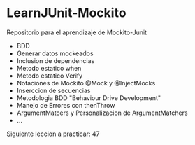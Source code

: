 # LearnJUnit-Mockito

Repositorio para el aprendizaje de Mockito-Junit

- BDD
- Generar datos mockeados
- Inclusion de dependencias
- Metodo estatico when
- Metodo estatico Verify
- Notaciones de Mockito @Mock y @InjectMocks
- Inserccion de secuencias
- Metodologia BDD "Behaviour Drive Development"
- Manejo de Errores con thenThrow
- ArgumentMatcers y Personalizacion de ArgumentMatchers
- ...

Siguiente leccion a practicar: 47